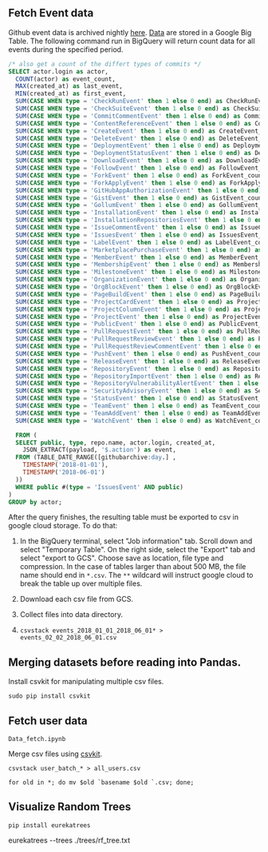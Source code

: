 
## Fetch Event data

Github event data is archived nightly [here](http://www.gharchive.org/). [Data](https://bigquery.cloud.google.com/table/githubarchive:day.) are stored in a Google Big Table. The following command run in BigQuery will return count data for all events during the specified period.

```sql
/* also get a count of the differt types of commits */
SELECT actor.login as actor, 
  COUNT(actor) as event_count, 
  MAX(created_at) as last_event, 
  MIN(created_at) as first_event,
  SUM(CASE WHEN type = 'CheckRunEvent' then 1 else 0 end) as CheckRunEvent_count,
  SUM(CASE WHEN type = 'CheckSuiteEvent' then 1 else 0 end) as CheckSuiteEvent_count,
  SUM(CASE WHEN type = 'CommitCommentEvent' then 1 else 0 end) as CommitCommentEvent_count,
  SUM(CASE WHEN type = 'ContentReferenceEvent' then 1 else 0 end) as ContentReferenceEvent_count,
  SUM(CASE WHEN type = 'CreateEvent' then 1 else 0 end) as CreateEvent_count,
  SUM(CASE WHEN type = 'DeleteEvent' then 1 else 0 end) as DeleteEvent_count,
  SUM(CASE WHEN type = 'DeploymentEvent' then 1 else 0 end) as DeploymentEvent_count,
  SUM(CASE WHEN type = 'DeploymentStatusEvent' then 1 else 0 end) as DeploymentStatusEvent_count,
  SUM(CASE WHEN type = 'DownloadEvent' then 1 else 0 end) as DownloadEvent_count,
  SUM(CASE WHEN type = 'FollowEvent' then 1 else 0 end) as FollowEvent_count,
  SUM(CASE WHEN type = 'ForkEvent' then 1 else 0 end) as ForkEvent_count,
  SUM(CASE WHEN type = 'ForkApplyEvent' then 1 else 0 end) as ForkApplyEvent_count,
  SUM(CASE WHEN type = 'GitHubAppAuthorizationEvent' then 1 else 0 end) asGitHubAppAuthorizationEvent_count,
  SUM(CASE WHEN type = 'GistEvent' then 1 else 0 end) as GistEvent_count,
  SUM(CASE WHEN type = 'GollumEvent' then 1 else 0 end) as GollumEvent_count,
  SUM(CASE WHEN type = 'InstallationEvent' then 1 else 0 end) as InstallationEvent_count,
  SUM(CASE WHEN type = 'InstallationRepositoriesEvent' then 1 else 0 end) as InstallationRepositoriesEvent_count,
  SUM(CASE WHEN type = 'IssueCommentEvent' then 1 else 0 end) as IssueCommentEvent_count,
  SUM(CASE WHEN type = 'IssuesEvent' then 1 else 0 end) as IssuesEvent_count,
  SUM(CASE WHEN type = 'LabelEvent' then 1 else 0 end) as LabelEvent_count,
  SUM(CASE WHEN type = 'MarketplacePurchaseEvent' then 1 else 0 end) as MarketplacePurchaseEvent_count,
  SUM(CASE WHEN type = 'MemberEvent' then 1 else 0 end) as MemberEvent_count,
  SUM(CASE WHEN type = 'MembershipEvent' then 1 else 0 end) as MembershipEvent_count,
  SUM(CASE WHEN type = 'MilestoneEvent' then 1 else 0 end) as MilestoneEvent_count,
  SUM(CASE WHEN type = 'OrganizationEvent' then 1 else 0 end) as OrganizationEvent_count,
  SUM(CASE WHEN type = 'OrgBlockEvent' then 1 else 0 end) as OrgBlockEvent_count,
  SUM(CASE WHEN type = 'PageBuildEvent' then 1 else 0 end) as PageBuildEvent_count,
  SUM(CASE WHEN type = 'ProjectCardEvent' then 1 else 0 end) as ProjectCardEvent_count,
  SUM(CASE WHEN type = 'ProjectColumnEvent' then 1 else 0 end) as ProjectColumnEvent_count,
  SUM(CASE WHEN type = 'ProjectEvent' then 1 else 0 end) as ProjectEvent_count,
  SUM(CASE WHEN type = 'PublicEvent' then 1 else 0 end) as PublicEvent_count,
  SUM(CASE WHEN type = 'PullRequestEvent' then 1 else 0 end) as PullRequestEvent_count,
  SUM(CASE WHEN type = 'PullRequestReviewEvent' then 1 else 0 end) as PullRequestReviewEvent_count,
  SUM(CASE WHEN type = 'PullRequestReviewCommentEvent' then 1 else 0 end) as PullRequestReviewCommentEvent_count,
  SUM(CASE WHEN type = 'PushEvent' then 1 else 0 end) as PushEvent_count,
  SUM(CASE WHEN type = 'ReleaseEvent' then 1 else 0 end) as ReleaseEvent_count,
  SUM(CASE WHEN type = 'RepositoryEvent' then 1 else 0 end) as RepositoryEvent_count,
  SUM(CASE WHEN type = 'RepositoryImportEvent' then 1 else 0 end) as RepositoryImportEvent_count,
  SUM(CASE WHEN type = 'RepositoryVulnerabilityAlertEvent' then 1 else 0 end) as RepositoryVulnerabilityAlertEvent_count,
  SUM(CASE WHEN type = 'SecurityAdvisoryEvent' then 1 else 0 end) as SecurityAdvisoryEvent_count,
  SUM(CASE WHEN type = 'StatusEvent' then 1 else 0 end) as StatusEvent_count,
  SUM(CASE WHEN type = 'TeamEvent' then 1 else 0 end) as TeamEvent_count,
  SUM(CASE WHEN type = 'TeamAddEvent' then 1 else 0 end) as TeamAddEvent_count,
  SUM(CASE WHEN type = 'WatchEvent' then 1 else 0 end) as WatchEvent_count,

  FROM (
  SELECT public, type, repo.name, actor.login, created_at,
    JSON_EXTRACT(payload, '$.action') as event, 
  FROM (TABLE_DATE_RANGE([githubarchive:day.] , 
    TIMESTAMP('2018-01-01'), 
    TIMESTAMP('2018-06-01')
  )) 
  WHERE public #(type = 'IssuesEvent' AND public)
)
GROUP by actor;

```

After the query finishes, the resulting table must be exported to csv in google cloud storage. To do that:

1. In the BigQuery terminal, select "Job information" tab. Scroll down and select "Temporary Table". On the right side, select the "Export" tab and select "export to GCS". Choose save as location, file type and compression. In the case of tables larger than about 500 MB, the file name should end in `*.csv`. The `**` wildcard will instruct google cloud to break the table up over multiple files. 

2. Download each csv file from GCS.

3. Collect files into data directory.

4. `csvstack events_2018_01_01_2018_06_01* > events_02_02_2018_06_01.csv`

## Merging datasets before reading into Pandas.

Install csvkit for manipulating multiple csv files.
```
sudo pip install csvkit
```

## Fetch user data

`Data_fetch.ipynb`

Merge csv files using [csvkit](https://csvkit.readthedocs.io/en/1.0.2/).
```
csvstack user_batch_* > all_users.csv
```

```
for old in *; do mv $old `basename $old `.csv; done;
```


## Visualize Random Trees

```
pip install eurekatrees
```
eurekatrees --trees ./trees/rf_tree.txt 
